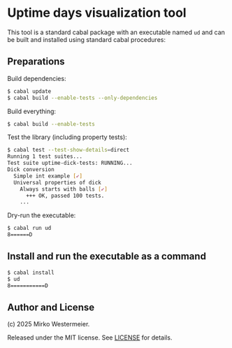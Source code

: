 # Uptime days visualization tool

This tool is a standard cabal package with an executable named `ud` and can be built and installed using standard cabal procedures:

## Preparations

Build dependencies:

```bash
$ cabal update
$ cabal build --enable-tests --only-dependencies
```

Build everything:

```bash
$ cabal build --enable-tests
```

Test the library (including property tests):

```bash
$ cabal test --test-show-details=direct
Running 1 test suites...
Test suite uptime-dick-tests: RUNNING...
Dick conversion
  Simple int example [✔]
  Universal properties of dick
    Always starts with balls [✔]
      +++ OK, passed 100 tests.
    ...
```

Dry-run the executable:

```bash
$ cabal run ud
8======D
```

## Install and run the executable as a command

```bash
$ cabal install
$ ud
8===========D
```

## Author and License

(c) 2025 Mirko Westermeier.

Released under the MIT license. See [LICENSE](LICENSE) for details.
